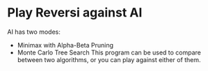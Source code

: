 # Play Reversi against AI
AI has two modes:
- Minimax with Alpha-Beta Pruning
- Monte Carlo Tree Search
This program can be used to compare between two algorithms, or you can play against either of them.